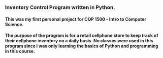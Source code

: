 ### Inventory Control Program written in Python.

#### This was my first personal project for COP 1500 - Intro to Computer Science. 

#### The purpose of the program is for a retail cellphone store to keep track of their cellphone inventory on a daily basis. No classes were used in this program since I was only learning the basics of Python and programming in this course. 

